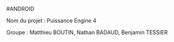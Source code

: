 #ANDROID

Nom du projet : Puissance Engine 4

Groupe : Matthieu BOUTIN, Nathan BADAUD, Benjamin TESSIER
